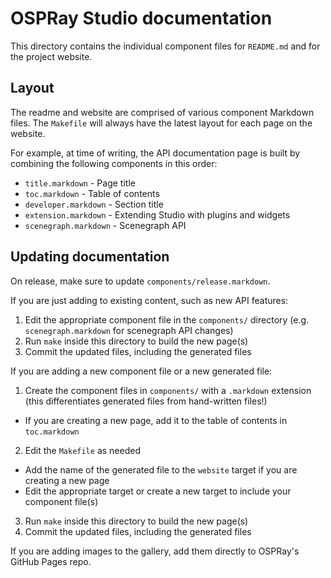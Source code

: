 # OSPRay Studio documentation

This directory contains the individual component files for `README.md` and for
the project website.

## Layout

The readme and website are comprised of various component Markdown files. The
`Makefile` will always have the latest layout for each page on the website.

For example, at time of writing, the API documentation page is built by
combining the following components in this order:

* `title.markdown` - Page title
* `toc.markdown` - Table of contents
* `developer.markdown` - Section title
* `extension.markdown` - Extending Studio with plugins and widgets
* `scenegraph.markdown` - Scenegraph API

## Updating documentation

On release, make sure to update `components/release.markdown`.

If you are just adding to existing content, such as new API features:

1. Edit the appropriate component file in the `components/` directory
   (e.g. `scenegraph.markdown` for scenegraph API changes)
2. Run `make` inside this directory to build the new page(s)
3. Commit the updated files, including the generated files

If you are adding a new component file or a new generated file:

1. Create the component files in `components/` with a `.markdown` extension
   (this differentiates generated files from hand-written files!)
  * If you are creating a new page, add it to the table of contents in
    `toc.markdown`
2. Edit the `Makefile` as needed
  * Add the name of the generated file to the `website` target if you are
    creating a new page
  * Edit the appropriate target or create a new target to include your
    component file(s)
3. Run `make` inside this directory to build the new page(s)
4. Commit the updated files, including the generated files

If you are adding images to the gallery, add them directly to OSPRay's GitHub
Pages repo.
